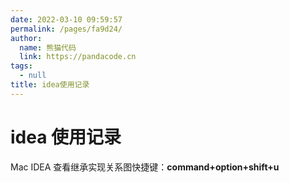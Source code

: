 ```yaml
---
date: 2022-03-10 09:59:57
permalink: /pages/fa9d24/
author: 
  name: 熊猫代码
  link: https://pandacode.cn
tags: 
  - null
title: idea使用记录
---
```


# idea 使用记录

Mac IDEA 查看继承实现关系图快捷键：**command+option+shift+u**
